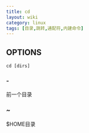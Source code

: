 ```yaml
---
title: cd
layout: wiki
category: linux
tags: [目录,跳转,通配符,内建命令]
---
```


## OPTIONS

~~~
cd [dirs]
~~~

### -

前一个目录

### ~

$HOME目录

